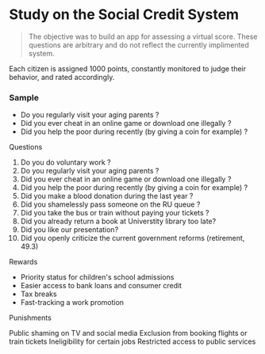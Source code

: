 # Study on the Social Credit System

> The objective was to build an app for assessing a virtual score.
> These questions are arbitrary and do not reflect the currently implimented system. 

Each citizen is assigned 1000 points, constantly monitored to judge their behavior, and rated accordingly.

### Sample

- Do you regularly visit your aging parents ?
- Did you ever cheat in an online game or download one illegally ?
- Did you help the poor during recently (by giving a coin for example) ?


Questions

1. Do you do voluntary work ?
2. Do you regularly visit your aging parents ?
3. Did you ever cheat in an online game or download one illegally ?
4. Did you help the poor during recently (by giving a coin for example) ?
5. Did you make a blood donation during the last year ?
6. Did you shamelessly pass someone on the RU queue ?
7. Did you take the bus or train without paying your tickets ?
8. Did you already return a book at Universtity library too late?
9. Did you like our presentation?
10. Did you openly criticize the current government reforms (retirement, 49.3) 

Rewards

- Priority status for children's school admissions 
- Easier access to bank loans and consumer credit
- Tax breaks
- Fast-tracking a work promotion

Punishments

Public shaming on TV and social media
Exclusion from booking flights or train tickets
Ineligibility for certain jobs
Restricted access to public services
